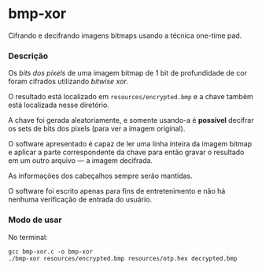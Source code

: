 # bmp-xor

Cifrando e decifrando imagens bitmaps usando a técnica one-time pad.

### Descrição

Os *bits dos pixels* de uma imagem bitmap de 1 bit de profundidade de cor foram cifrados utilizando *bitwise xor*.

O resultado está localizado em ``resources/encrypted.bmp`` e a chave também está localizada nesse diretório.

A chave foi gerada aleatoriamente, e somente usando-a é **possível** decifrar os sets de bits dos pixels (para ver a imagem original).

O software apresentado é capaz de ler uma linha inteira da imagem bitmap e aplicar a parte correspondente da chave para então gravar o resultado em um outro arquivo — a imagem decifrada.

As informações dos cabeçalhos sempre serão mantidas.

O software foi escrito apenas para fins de entretenimento e não há nenhuma verificação de entrada do usuário.

### Modo de usar

No terminal:
```shell
gcc bmp-xor.c -o bmp-xor
./bmp-xor resources/encrypted.bmp resources/otp.hex decrypted.bmp

```

